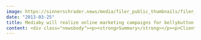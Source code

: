 ```yaml
---
image: https://sinnerschrader.news/media/filer_public_thumbnails/filer_public/d6/7e/d67e9659-5e6e-4dba-ac1a-ba35b4dbce5e/bellybutton_750_450.jpg__480x288_q85_crop_subsampling-2_upscale.jpg
date: "2013-03-25"
title: Mediaby will realize online marketing campaigns for bellybutton
content: <div class="newsbody"><p><strong>Summary</strong></p><p>Client&#58; bellybutton International GmbH<br/>Job&#58; Performance-oriented management and realization of international online marketing campaigns for the webshop bellybutton.de<br/>Service provider&#58; Mediaby GmbH / SinnerSchrader Group</p><p><strong>25th of March, 2013.</strong> Mediaby, an agency specializing in profile-based online advertising, will be managing international online marketing campaigns for bellybutton’s webshop effective immediately. The lifestyle label round about pregnancy, kids and family selected Mediaby for their performance-driven campaign planning. Mediaby also belongs to the SinnerSchrader Group, as does Commerce Plus, who currently manage and market the webshop, so that streamline project communication and coordination can be expected.</p><p>The client was won over by Mediaby’s realistic cost benefit analysis for the increase of sales, as well as a transparent SEA roadmap. Aiming to attract bellybutton’s target group to their online shop, Mediaby’s first step will be to improve the SEA channel. A retargeting strategy and display campaign tailored to the target group will follow. Mediaby will be responsible for the advertising of every new bellybutton collection and sales campaign, such as online outlet shopping campaigns.<br/> </p><p dir="ltr"><a href="https://next-audience.com/media/filer_public/ad/26/ad26ae8a-764d-45e2-9e88-895f4ea369c6/druck_bellybutton_300dpi.jpg" target="_blank">Download photo bellybutton</a><br/> </p><p><strong>About Mediaby</strong></p><p>Mediaby is a subsidiary of the SinnerSchrader Group that specialises in performance media services with a focus on profile-based online advertising. As a network-independent online media agency, it offers customised targeting solutions for intelligent, effective display advertising at the level of success of existing performance channels. Market-leading ad-serving technology is used to profile target groups based on their behaviour and individually retarget them. The linking of onsite and offsite communications is a key element in planning, tracking and optimisation on the high-reach performance network. The Mediaby portfolio includes media consulting, cross-channel control of online marketing campaigns and onsite/offsite profiling and targeting solutions.</p><p><a class="news-backlink" href="/en/"><svg class="svg-ico svg-ico--arrow-left"><use xlink&#58;href="#arrow-down"></use></svg>Back to the overview</a></p></div>
---
```

